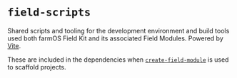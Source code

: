 # `field-scripts`
Shared scripts and tooling for the development environment and build tools used both farmOS Field Kit and its associated Field Modules. Powered by [Vite](https://vitejs.dev).

These are included in the dependencies when [`create-field-module`](https://www.npmjs.com/package/@jgaehring/create-field-module) is used to scaffold projects.
